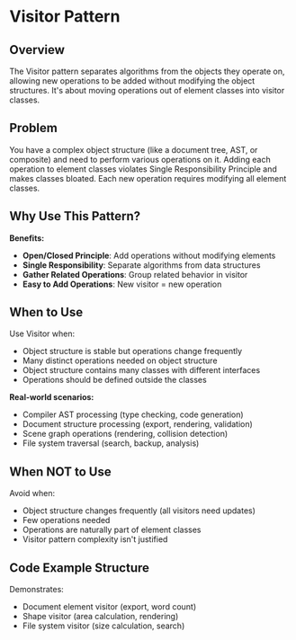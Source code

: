 # Visitor Pattern

## Overview
The Visitor pattern separates algorithms from the objects they operate on, allowing new operations to be added without modifying the object structures. It's about moving operations out of element classes into visitor classes.

## Problem
You have a complex object structure (like a document tree, AST, or composite) and need to perform various operations on it. Adding each operation to element classes violates Single Responsibility Principle and makes classes bloated. Each new operation requires modifying all element classes.

## Why Use This Pattern?

**Benefits:**
- **Open/Closed Principle**: Add operations without modifying elements
- **Single Responsibility**: Separate algorithms from data structures
- **Gather Related Operations**: Group related behavior in visitor
- **Easy to Add Operations**: New visitor = new operation

## When to Use

Use Visitor when:
- Object structure is stable but operations change frequently
- Many distinct operations needed on object structure
- Object structure contains many classes with different interfaces
- Operations should be defined outside the classes

**Real-world scenarios:**
- Compiler AST processing (type checking, code generation)
- Document structure processing (export, rendering, validation)
- Scene graph operations (rendering, collision detection)
- File system traversal (search, backup, analysis)

## When NOT to Use

Avoid when:
- Object structure changes frequently (all visitors need updates)
- Few operations needed
- Operations are naturally part of element classes
- Visitor pattern complexity isn't justified

## Code Example Structure

Demonstrates:
- Document element visitor (export, word count)
- Shape visitor (area calculation, rendering)
- File system visitor (size calculation, search)
